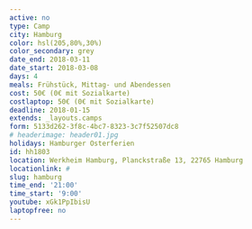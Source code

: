 ```yaml
---
active: no
type: Camp
city: Hamburg
color: hsl(205,80%,30%)
color_secondary: grey
date_end: 2018-03-11
date_start: 2018-03-08
days: 4
meals: Frühstück, Mittag- und Abendessen
cost: 50€ (0€ mit Sozialkarte)
costlaptop: 50€ (0€ mit Sozialkarte)
deadline: 2018-01-15
extends: _layouts.camps
form: 5133d262-3f8c-4bc7-8323-3c7f52507dc8
# headerimage: header01.jpg
holidays: Hamburger Osterferien
id: hh1803
location: Werkheim Hamburg, Planckstraße 13, 22765 Hamburg
locationlink: #
slug: hamburg
time_end: '21:00'
time_start: '9:00'
youtube: xGk1PpIbisU
laptopfree: no
---
```


